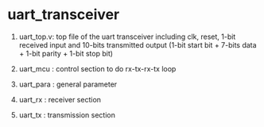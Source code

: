 # uart_transceiver

1. uart_top.v:  top file of the uart transceiver
                      including clk, reset, 1-bit received input and 10-bits transmitted output (1-bit start bit + 7-bits data + 1-bit parity + 1-bit stop bit)

2. uart_mcu  :  control section to do rx-tx-rx-tx loop

3. uart_para :  general parameter

4. uart_rx   :  receiver section

5. uart_tx   :  transmission section
